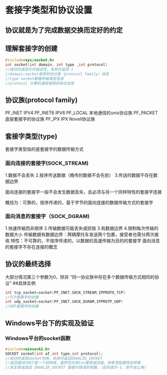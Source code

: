 # 套接字类型和协议设置
## 协议就是为了完成数据交换而定好的约定

## 理解套接字的创建
```c
#include<sys/socket.h>
int socket(int domain, int type ,int protocol)
//成功时返回文件描述符，失败时返回-1
//domain:socket使用的协议族（protocol family）信息
//type socket数据传输类型信息
//protocol 计算机通信使用的协议信息
```
## 协议族(protocol family)
PF_INET            IPV4
PF_INET6           IPV6
PF_LOCAL           本地通信的unix协议族
PF_PACKET          底层套接字的协议族
PF_IPX             IPX Novell协议族
## 套接字类型(type)
套接字类型指的是套接字的数据传输方式

### 面向连接的套接字(SOCK_STREAM)
1.数据不会丢失
2.按序传送数据（晚传的数据不会先到）
3.传送的数据不存在数据边界

面向连接的套接字一般不会发生数据丢失，且必须与另一个同样特性的套接字连接

概括为：可靠的，按序传递的，基于字节的面向连接的数据传输方式的套接字
### 面向消息的套接字（SOCK_DGRAM)
1.快速传输而非顺序
2.传输数据可能丢失或损毁
3.有数据边界
4.限制每次传输的数据大小
传输数据有数据边界：两辆摩托车发送两个包裹，接受者也需分两次接收
特性：不可靠的，不按序传递的，以数据的高速传输为目的的套接字
面向消息的套接字不存在连接的概念
## 协议的最终选择
大部分情况第三个参数为0，除非
“同一协议族中存在多个数据传输方式相同的协议”
##具体实例
```c
int tcp_socket=socket(PF_INET,SOCK_STREAM,IPPROTO_TCP)
//TCP套接字的创建
int udp_socket=socket(PF_INET,SOCK_DGRAM,IPPROTP_UDP)
//UDP套接字的创建
```
## Windows平台下的实现及验证
### Windows平台的socket函数
```c
#include<winsock2.h>
SOCKET socket(int af,int type,int protocol);
//成功时返回socket句柄，失败时返回INVALID_SOCKET
//返回值SOCKET是一个结构体，虽然也可用int接受返回值，但考虑拓展性这样做
//发生错误返回 INVALID_SOCKET 是提示错误的常数，（实际值为-1，但不这么用）
```


